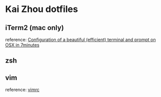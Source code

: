 # Kai Zhou dotfiles

## iTerm2 (mac only)

reference: [Configuration of a beautiful (efficient) terminal and prompt on OSX in 7minutes](https://medium.com/@Clovis_app/configuration-of-a-beautiful-efficient-terminal-and-prompt-on-osx-in-7-minutes-827c29391961)

## zsh

## vim

reference: [vimrc](https://github.com/amix/vimrc)